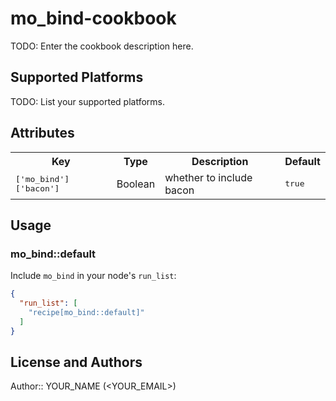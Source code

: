 # mo_bind-cookbook

TODO: Enter the cookbook description here.

## Supported Platforms

TODO: List your supported platforms.

## Attributes

<table>
  <tr>
    <th>Key</th>
    <th>Type</th>
    <th>Description</th>
    <th>Default</th>
  </tr>
  <tr>
    <td><tt>['mo_bind']['bacon']</tt></td>
    <td>Boolean</td>
    <td>whether to include bacon</td>
    <td><tt>true</tt></td>
  </tr>
</table>

## Usage

### mo_bind::default

Include `mo_bind` in your node's `run_list`:

```json
{
  "run_list": [
    "recipe[mo_bind::default]"
  ]
}
```

## License and Authors

Author:: YOUR_NAME (<YOUR_EMAIL>)
